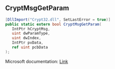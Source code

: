 ## CryptMsgGetParam

```csharp
[DllImport("Crypt32.dll", SetLastError = true)]
public static extern bool CryptMsgGetParam(
   IntPtr hCryptMsg,
   uint dwParamType,
   uint dwIndex,
   IntPtr pvData,
   ref uint pcbData
);
```

Microsoft documentation: [Link](https://docs.microsoft.com/en-us/windows/win32/api/wincrypt/nf-wincrypt-cryptmsggetparam)
